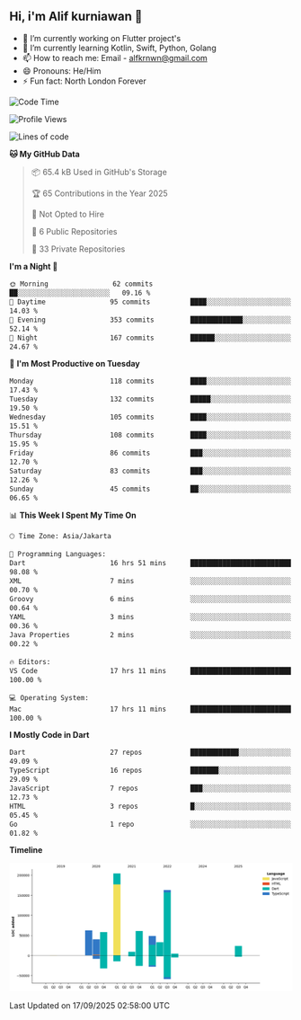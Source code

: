 ## Hi, i'm Alif kurniawan 👋

- 🔭 I’m currently working on Flutter project's
- 🌱 I’m currently learning Kotlin, Swift, Python, Golang
- 📫 How to reach me: Email - alfkrnwn@gmail.com
- 😄 Pronouns: He/Him
- ⚡ Fun fact: North London Forever

<!--START_SECTION:waka-->
![Code Time](http://img.shields.io/badge/Code%20Time-291%20hrs%207%20mins-blue)

![Profile Views](http://img.shields.io/badge/Profile%20Views-19-blue)

![Lines of code](https://img.shields.io/badge/From%20Hello%20World%20I%27ve%20Written-706.7%20thousand%20lines%20of%20code-blue)

**🐱 My GitHub Data** 

> 📦 65.4 kB Used in GitHub's Storage 
 > 
> 🏆 65 Contributions in the Year 2025
 > 
> 🚫 Not Opted to Hire
 > 
> 📜 6 Public Repositories 
 > 
> 🔑 33 Private Repositories 
 > 
**I'm a Night 🦉** 

```text
🌞 Morning                62 commits          ██░░░░░░░░░░░░░░░░░░░░░░░   09.16 % 
🌆 Daytime                95 commits          ████░░░░░░░░░░░░░░░░░░░░░   14.03 % 
🌃 Evening                353 commits         █████████████░░░░░░░░░░░░   52.14 % 
🌙 Night                  167 commits         ██████░░░░░░░░░░░░░░░░░░░   24.67 % 
```
📅 **I'm Most Productive on Tuesday** 

```text
Monday                   118 commits         ████░░░░░░░░░░░░░░░░░░░░░   17.43 % 
Tuesday                  132 commits         █████░░░░░░░░░░░░░░░░░░░░   19.50 % 
Wednesday                105 commits         ████░░░░░░░░░░░░░░░░░░░░░   15.51 % 
Thursday                 108 commits         ████░░░░░░░░░░░░░░░░░░░░░   15.95 % 
Friday                   86 commits          ███░░░░░░░░░░░░░░░░░░░░░░   12.70 % 
Saturday                 83 commits          ███░░░░░░░░░░░░░░░░░░░░░░   12.26 % 
Sunday                   45 commits          ██░░░░░░░░░░░░░░░░░░░░░░░   06.65 % 
```


📊 **This Week I Spent My Time On** 

```text
🕑︎ Time Zone: Asia/Jakarta

💬 Programming Languages: 
Dart                     16 hrs 51 mins      █████████████████████████   98.08 % 
XML                      7 mins              ░░░░░░░░░░░░░░░░░░░░░░░░░   00.70 % 
Groovy                   6 mins              ░░░░░░░░░░░░░░░░░░░░░░░░░   00.64 % 
YAML                     3 mins              ░░░░░░░░░░░░░░░░░░░░░░░░░   00.36 % 
Java Properties          2 mins              ░░░░░░░░░░░░░░░░░░░░░░░░░   00.22 % 

🔥 Editors: 
VS Code                  17 hrs 11 mins      █████████████████████████   100.00 % 

💻 Operating System: 
Mac                      17 hrs 11 mins      █████████████████████████   100.00 % 
```

**I Mostly Code in Dart** 

```text
Dart                     27 repos            ████████████░░░░░░░░░░░░░   49.09 % 
TypeScript               16 repos            ███████░░░░░░░░░░░░░░░░░░   29.09 % 
JavaScript               7 repos             ███░░░░░░░░░░░░░░░░░░░░░░   12.73 % 
HTML                     3 repos             █░░░░░░░░░░░░░░░░░░░░░░░░   05.45 % 
Go                       1 repo              ░░░░░░░░░░░░░░░░░░░░░░░░░   01.82 % 
```



**Timeline**

![Lines of Code chart](https://raw.githubusercontent.com/awanderer11/awanderer11/main/assets/bar_graph.png)


 Last Updated on 17/09/2025 02:58:00 UTC
<!--END_SECTION:waka-->
